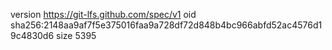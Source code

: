 version https://git-lfs.github.com/spec/v1
oid sha256:2148aa9af7f5e375016faa9a728df72d848b4bc966abfd52ac4576d19c4830d6
size 5395
